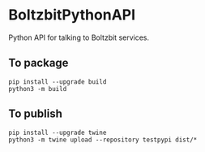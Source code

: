 # BoltzbitPythonAPI
Python API for talking to Boltzbit services.

## To package
```
pip install --upgrade build
python3 -m build
```

## To publish
```
pip install --upgrade twine
python3 -m twine upload --repository testpypi dist/*
```
